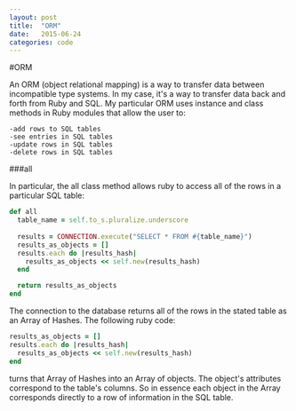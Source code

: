 ```yaml
---
layout: post
title:  "ORM"
date:   2015-06-24
categories: code
---
```


#ORM

An ORM (object relational mapping) is a way to transfer data between incompatible type systems.  In my case, it's a way to transfer data back and forth from Ruby and SQL.  My particular ORM uses instance and class methods in Ruby modules that allow the user to:

    -add rows to SQL tables
    -see entries in SQL tables
    -update rows in SQL tables
    -delete rows in SQL tables

###all

In particular, the all class method allows ruby to access all of the rows in a particular SQL table:

```ruby
def all
  table_name = self.to_s.pluralize.underscore
  
  results = CONNECTION.execute("SELECT * FROM #{table_name}")
  results_as_objects = []
  results.each do |results_hash|
    results_as_objects << self.new(results_hash)
  end

  return results_as_objects
end
```

The connection to the database returns all of the rows in the stated table as an Array of Hashes.  The following ruby code:

```ruby
results_as_objects = []
results.each do |results_hash|
  results_as_objects << self.new(results_hash)
end
```
turns that Array of Hashes into an Array of objects.  The object's attributes correspond to the table's columns.  So in essence each object in the Array corresponds directly to a row of information in the SQL table.